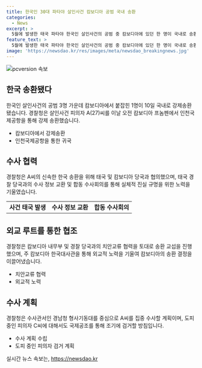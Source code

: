 ```yaml
---
title: 한국인 30대 파타야 살인사건 캄보디아 공범 국내 송환
categories:
  - News
excerpt: >
  5월에 발생한 태국 파타야 한국인 살인사건의 공범 중 캄보디아에 있던 한 명이 국내로 송환됐다. A씨는 한국인 피해자를 납치·살해하고 시신을 유기한 혐의를 받으며 범행 직후 캄보디아로 도주했었다. 경찰청은 A씨의 신속한 송환을 위해 노력했고, 현재는 A씨의 수사가 집중될 예정이다. 태국 당국의 협력과 이해를 촉구하는 경찰청장의 명의 친서도 발송되었고, 태국 경찰과의 수사 정보 교환 및 현지 수사회의 등이 이뤄졌다. 현재는 다른 공범들에 대한 추적과 조기 검거가 예상되고 있다.
feature_text: >
  5월에 발생한 태국 파타야 한국인 살인사건의 공범 중 캄보디아에 있던 한 명이 국내로 송환됐다. A씨는 한국인 피해자를 납치·살해하고 시신을 유기한 혐의를 받으며 범행 직후 캄보디아로 도주했었다. 경찰청은 A씨의 신속한 송환을 위해 노력했고, 현재는 A씨의 수사가 집중될 예정이다. 태국 당국의 협력과 이해를 촉구하는 경찰청장의 명의 친서도 발송되었고, 태국 경찰과의 수사 정보 교환 및 현지 수사회의 등이 이뤄졌다. 현재는 다른 공범들에 대한 추적과 조기 검거가 예상되고 있다.
image: 'https://newsdao.kr/res/images/meta/newsdao_breakingnews.jpg'
---
```


<p><img src="https://newsdao.kr/res/images/meta/newsdao_breakingnews.jpg" alt="pcversion 속보" /></p>

<h2 data-ke-size="size26">한국 송환됐다</h2>

<p data-ke-size="size16">한국인 살인사건의 공범 3명 가운데 캄보디아에서 붙잡힌 1명이 10일 국내로 강제송환됐습니다. 경찰청은 살인사건 피의자 A(27)씨를 이날 오전 캄보디아 프놈펜에서 인천국제공항을 통해 강제 송환했습니다.</p>

<ul>
<li>캄보디아에서 강제송환</li>
<li>인천국제공항을 통한 귀국</li>
</ul>

<h2 data-ke-size="size26">수사 협력</h2>

<p data-ke-size="size16">경찰청은 A씨의 신속한 한국 송환을 위해 태국 및 캄보디아 당국과 협의했으며, 태국 경찰 당국과의 수사 정보 교환 및 합동 수사회의를 통해 실체적 진실 규명을 위한 노력을 기울였습니다.</p>

<table>
<tr>
<td style="text-align: center; height: 17px;"><b>사건 태국 발생</b></td>
<td style="text-align: center; height: 17px;"><b>수사 정보 교환</b></td>
<td style="text-align: center; height: 17px;"><b>합동 수사회의</b></td>
</tr>
</table>

<h2 data-ke-size="size26">외교 루트를 통한 협조</h2>

<p data-ke-size="size16">경찰청은 캄보디아 내무부 및 경찰 당국과의 치안교류 협력을 토대로 송환 교섭을 진행했으며, 주 캄보디아 한국대사관을 통해 외교적 노력을 기울여 캄보디아의 송환 결정을 이끌어냈습니다.</p>

<ul>
<li>치안교류 협력</li>
<li>외교적 노력</li>
</ul>

<h2 data-ke-size="size26">수사 계획</h2>

<p data-ke-size="size16">경찰청은 수사관서인 경남청 형사기동대를 중심으로 A씨를 집중 수사할 계획이며, 도피 중인 피의자 C씨에 대해서도 국제공조를 통해 조기에 검거할 방침입니다.</p>

<ul>
<li>수사 계획 수립</li>
<li>도피 중인 피의자 검거 계획</li>
</ul>
실시간 뉴스 속보는, <a href="https://newsdao.kr" rel="dofollow">https://newsdao.kr</a>


